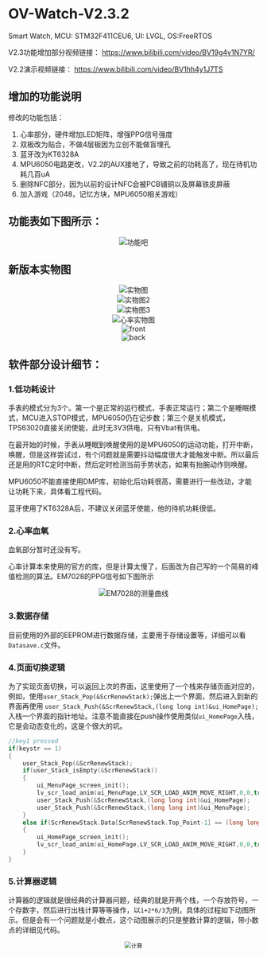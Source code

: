 # OV-Watch-V2.3.2
Smart Watch, MCU: STM32F411CEU6, UI: LVGL, OS:FreeRTOS 

V2.3功能增加部分视频链接：
https://www.bilibili.com/video/BV19g4y1N7YR/

V2.2演示视频链接：
https://www.bilibili.com/video/BV1hh4y1J7TS



## 增加的功能说明
修改的功能包括：

1. 心率部分，硬件增加LED矩阵，增强PPG信号强度
1. 双板改为贴合，不做4层板因为立创不能做盲埋孔
1. 蓝牙改为KT6328A 
1. MPU6050电路更改，V2.2的AUX接地了，导致之前的功耗高了，现在待机功耗几百uA 
1. 删除NFC部分，因为以前的设计NFC会被PCB铺铜以及屏幕铁皮屏蔽
1. 加入游戏（2048，记忆方块，MPU6050相关游戏）

## 功能表如下图所示：

<div align=center>
<img src=".\images\功能表.png" alt="功能吧" style="zoom:100%;" />
</div>



## 新版本实物图

<div align=center>
<img src=".\images\实物图.jpg" alt="实物图" style="zoom:100%;" />
</div>

<div align=center>
<img src=".\images\实物图2.png" alt="实物图2" style="zoom:100%;" />
</div>

<div align=center>
<img src=".\images\实物图3.png" alt="实物图3" style="zoom:100%;" />
</div>

<div align=center>
<img src=".\images\心率实物图.png" alt="心率实物图" style="zoom:100%;" />
</div>

<div align=center>
<img src=".\images\front.jpg" alt="front" style="zoom:100%;" />
</div>

<div align=center>
<img src=".\images\back.jpg" alt="back" style="zoom:100%;" />
</div>


## 软件部分设计细节：

### 1.低功耗设计

手表的模式分为3个。第一个是正常的运行模式，手表正常运行；第二个是睡眠模式，MCU进入STOP模式，MPU6050仍在记步数；第三个是关机模式，TPS63020直接关闭使能，此时无3V3供电，只有Vbat有供电。

在最开始的时候，手表从睡眠到唤醒使用的是MPU6050的运动功能，打开中断，唤醒，但是这样尝试过，有个问题就是需要抖动幅度很大才能触发中断。所以最后还是用的RTC定时中断，然后定时检测当前手势状态，如果有抬腕动作则唤醒。

MPU6050不能直接使用DMP库，初始化后功耗很高，需要进行一些改动，才能让功耗下来，具体看工程代码。

蓝牙使用了KT6328A后，不建议关闭蓝牙使能，他的待机功耗很低。

### 2.心率血氧

血氧部分暂时还没有写。

心率计算本来使用的官方的库，但是计算太慢了，后面改为自己写的一个简易的峰值检测的算法。EM7028的PPG信号如下图所示

<div align=center>
<img src=".\images\EM7028的测量曲线.jpg" alt="EM7028的测量曲线" style="zoom:100%;" />
</div>

### 3.数据存储

目前使用的外部的EEPROM进行数据存储，主要用于存储设置等，详细可以看`Datasave.c`文件。

### 4.页面切换逻辑

为了实现页面切换，可以返回上次的界面，这里使用了一个栈来存储页面对应的，例如，使用`user_Stack_Pop(&ScrRenewStack);`弹出上一个界面，然后进入到新的界面再使用 `user_Stack_Push(&ScrRenewStack,(long long int)&ui_HomePage);`入栈一个界面的指针地址。注意不能直接在push操作使用类似`ui_HomePage`入栈，它是会动态变化的，这是个很大的坑。

```c
//key1 pressed
if(keystr == 1)
{
    user_Stack_Pop(&ScrRenewStack);
    if(user_Stack_isEmpty(&ScrRenewStack))
    {
        ui_MenuPage_screen_init();
        lv_scr_load_anim(ui_MenuPage,LV_SCR_LOAD_ANIM_MOVE_RIGHT,0,0,true);
        user_Stack_Push(&ScrRenewStack,(long long int)&ui_HomePage);
        user_Stack_Push(&ScrRenewStack,(long long int)&ui_MenuPage);
    }
    else if(ScrRenewStack.Data[ScrRenewStack.Top_Point-1] == (long long int)&ui_HomePage)
    {
        ui_HomePage_screen_init();
        lv_scr_load_anim(ui_HomePage,LV_SCR_LOAD_ANIM_MOVE_RIGHT,0,0,true);
    }
}
```

### 5.计算器逻辑

计算器的逻辑就是很经典的计算器问题，经典的就是开两个栈，一个存放符号，一个存数字，然后进行出栈计算等等操作，以`1+2*6/3`为例，具体的过程如下动图所示。但是会有一个问题就是小数点，这个动图展示的只是整数计算的逻辑，带小数点的详细见代码。

<div align=center>
<img src=".\images\计算.gif" alt="计算" style="zoom:80%;" />
</div>
